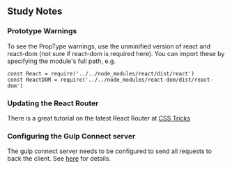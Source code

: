
## Study Notes

### Prototype Warnings

To see the PropType warnings, use the unminified version of react and react-dom (not sure if react-dom is required here).
You can import these by specifying the module's full path, e.g.

```
const React = require('../../node_modules/react/dist/react')
const ReactDOM = require('../../node_modules/react-dom/dist/react-dom')
```

### Updating the React Router

There is a great tutorial on the latest React Router at [CSS Tricks](https://css-tricks.com/learning-react-router/)


### Configuring the Gulp Connect server

The gulp connect server needs to be configured to send all requests to back the client. See [here](https://github.com/reactjs/react-router/issues/2108) for details.
